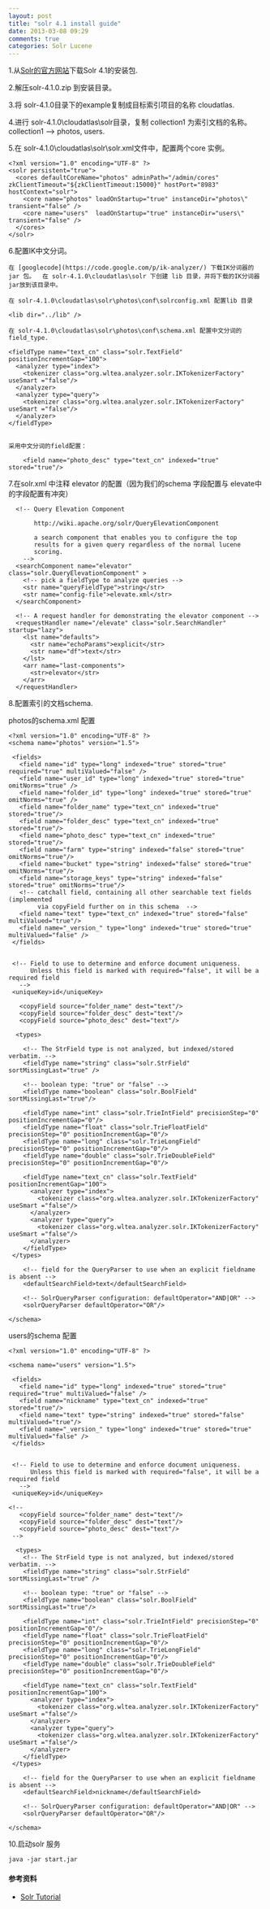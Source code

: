 ```yaml
---
layout: post
title: "solr 4.1 install guide"
date: 2013-03-08 09:29
comments: true
categories: Solr Lucene
---
```



1.从[Solr的官方网站](http://lucene.apache.org/solr/)下载Solr 4.1的安装包.

2.解压solr-4.1.0.zip 到安装目录。

3.将 solr-4.1.0目录下的example复制成目标索引项目的名称 cloudatlas.

4.进行 solr-4.1.0\cloudatlas\solr目录，复制 collection1 为索引文档的名称。
   collection1 --> photos, users.

5.在 solr-4.1.0\cloudatlas\solr\solr.xml文件中，配置两个core 实例。

	<?xml version="1.0" encoding="UTF-8" ?>
	<solr persistent="true">
	  <cores defaultCoreName="photos" adminPath="/admin/cores" zkClientTimeout="${zkClientTimeout:15000}" hostPort="8983" hostContext="solr">
	    <core name="photos" loadOnStartup="true" instanceDir="photos\" transient="false" />
	    <core name="users"  loadOnStartup="true" instanceDir="users\" transient="false" />
	  </cores>
	</solr>

6.配置IK中文分词。

	
	在 [googlecode](https://code.google.com/p/ik-analyzer/) 下载IK分词器的 jar 包。	在 solr-4.1.0\cloudatlas\solr 下创建 lib 目录，并将下载的IK分词器jar放到该目录中。

	在 solr-4.1.0\cloudatlas\solr\photos\conf\solrconfig.xml 配置lib 目录  
	
	<lib dir="../lib" />

	在 solr-4.1.0\cloudatlas\solr\photos\conf\schema.xml 配置中文分词的field_type.

 	<fieldType name="text_cn" class="solr.TextField" positionIncrementGap="100">
      <analyzer type="index">
        <tokenizer class="org.wltea.analyzer.solr.IKTokenizerFactory" useSmart ="false"/>
      </analyzer>
      <analyzer type="query">
        <tokenizer class="org.wltea.analyzer.solr.IKTokenizerFactory" useSmart ="false"/>
      </analyzer>
    </fieldType>
 

	采用中文分词的field配置：

		<field name="photo_desc" type="text_cn" indexed="true" stored="true"/>

7.在solr.xml 中注释 elevator 的配置（因为我们的schema 字段配置与 elevate中的字段配置有冲突）
	
	  <!-- Query Elevation Component
	
	       http://wiki.apache.org/solr/QueryElevationComponent
	
	       a search component that enables you to configure the top
	       results for a given query regardless of the normal lucene
	       scoring.
	    -->
	  <searchComponent name="elevator" class="solr.QueryElevationComponent" >
	    <!-- pick a fieldType to analyze queries -->
	    <str name="queryFieldType">string</str>
	    <str name="config-file">elevate.xml</str>
	  </searchComponent>
	
	  <!-- A request handler for demonstrating the elevator component -->
	  <requestHandler name="/elevate" class="solr.SearchHandler" startup="lazy">
	    <lst name="defaults">
	      <str name="echoParams">explicit</str>
	      <str name="df">text</str>
	    </lst>
	    <arr name="last-components">
	      <str>elevator</str>
	    </arr>
	  </requestHandler>


8.配置索引的文档schema.

photos的schema.xml 配置

	<?xml version="1.0" encoding="UTF-8" ?>	
	<schema name="photos" version="1.5">
	
	 <fields>        
	   <field name="id" type="long" indexed="true" stored="true" required="true" multiValued="false" /> 
	   <field name="user_id" type="long" indexed="true" stored="true" omitNorms="true" />   
	   <field name="folder_id" type="long" indexed="true" stored="true" omitNorms="true" />   
	   <field name="folder_name" type="text_cn" indexed="true" stored="true"/>
	   <field name="folder_desc" type="text_cn" indexed="true" stored="true"/>
	   <field name="photo_desc" type="text_cn" indexed="true" stored="true"/>
	   <field name="farm" type="string" indexed="false" stored="true" omitNorms="true"/>
	   <field name="bucket" type="string" indexed="false" stored="true" omitNorms="true"/>
	   <field name="storage_keys" type="string" indexed="false" stored="true" omitNorms="true"/>
	   <!-- catchall field, containing all other searchable text fields (implemented
	        via copyField further on in this schema  -->
	   <field name="text" type="text_cn" indexed="true" stored="false" multiValued="true"/>
	   <field name="_version_" type="long" indexed="true" stored="true" multiValued="false" />   
	 </fields>
	
	
	 <!-- Field to use to determine and enforce document uniqueness. 
	      Unless this field is marked with required="false", it will be a required field
	   -->
	 <uniqueKey>id</uniqueKey>
	
	   <copyField source="folder_name" dest="text"/>
	   <copyField source="folder_desc" dest="text"/>
	   <copyField source="photo_desc" dest="text"/>  
	 
	  <types>
	
	    <!-- The StrField type is not analyzed, but indexed/stored verbatim. -->
	    <fieldType name="string" class="solr.StrField" sortMissingLast="true" />
	
	    <!-- boolean type: "true" or "false" -->
	    <fieldType name="boolean" class="solr.BoolField" sortMissingLast="true"/>
	
	    <fieldType name="int" class="solr.TrieIntField" precisionStep="0" positionIncrementGap="0"/>
	    <fieldType name="float" class="solr.TrieFloatField" precisionStep="0" positionIncrementGap="0"/>
	    <fieldType name="long" class="solr.TrieLongField" precisionStep="0" positionIncrementGap="0"/>
	    <fieldType name="double" class="solr.TrieDoubleField" precisionStep="0" positionIncrementGap="0"/>
		
		<fieldType name="text_cn" class="solr.TextField" positionIncrementGap="100">
	      <analyzer type="index">
	        <tokenizer class="org.wltea.analyzer.solr.IKTokenizerFactory" useSmart ="false"/>
	      </analyzer>
	      <analyzer type="query">
	        <tokenizer class="org.wltea.analyzer.solr.IKTokenizerFactory" useSmart ="false"/>
	      </analyzer>
	    </fieldType>
	 </types>
	 
		<!-- field for the QueryParser to use when an explicit fieldname is absent -->
		<defaultSearchField>text</defaultSearchField>
	
		<!-- SolrQueryParser configuration: defaultOperator="AND|OR" -->
		<solrQueryParser defaultOperator="OR"/>
		
	</schema>
	
users的schema 配置

	<?xml version="1.0" encoding="UTF-8" ?>

	<schema name="users" version="1.5">
	
	 <fields>        
	   <field name="id" type="long" indexed="true" stored="true" required="true" multiValued="false" /> 
	   <field name="nickname" type="text_cn" indexed="true" stored="true"/>
	   <field name="text" type="string" indexed="true" stored="false" multiValued="true"/>
	   <field name="_version_" type="long" indexed="true" stored="true" multiValued="false" />
	 </fields>
	
	
	 <!-- Field to use to determine and enforce document uniqueness. 
	      Unless this field is marked with required="false", it will be a required field
	   -->
	 <uniqueKey>id</uniqueKey>
	
	<!--
	   <copyField source="folder_name" dest="text"/>
	   <copyField source="folder_desc" dest="text"/>
	   <copyField source="photo_desc" dest="text"/>  
	 -->
	 
	  <types>
	    <!-- The StrField type is not analyzed, but indexed/stored verbatim. -->
	    <fieldType name="string" class="solr.StrField" sortMissingLast="true" />
	
	    <!-- boolean type: "true" or "false" -->
	    <fieldType name="boolean" class="solr.BoolField" sortMissingLast="true"/>
	
	    <fieldType name="int" class="solr.TrieIntField" precisionStep="0" positionIncrementGap="0"/>
	    <fieldType name="float" class="solr.TrieFloatField" precisionStep="0" positionIncrementGap="0"/>
	    <fieldType name="long" class="solr.TrieLongField" precisionStep="0" positionIncrementGap="0"/>
	    <fieldType name="double" class="solr.TrieDoubleField" precisionStep="0" positionIncrementGap="0"/>
		
		<fieldType name="text_cn" class="solr.TextField" positionIncrementGap="100">
	      <analyzer type="index">
	        <tokenizer class="org.wltea.analyzer.solr.IKTokenizerFactory" useSmart ="false"/>
	      </analyzer>
	      <analyzer type="query">
	        <tokenizer class="org.wltea.analyzer.solr.IKTokenizerFactory" useSmart ="false"/>
	      </analyzer>
	    </fieldType>
	 </types>
	 
	 	<!-- field for the QueryParser to use when an explicit fieldname is absent -->
		<defaultSearchField>nickname</defaultSearchField>
	
		<!-- SolrQueryParser configuration: defaultOperator="AND|OR" -->
		<solrQueryParser defaultOperator="OR"/>
		
	</schema>

10.启动solr 服务 

	java -jar start.jar 


#### 参考资料
- [Solr Tutorial](http://lucene.apache.org/solr/4_2_0/tutorial.html)












